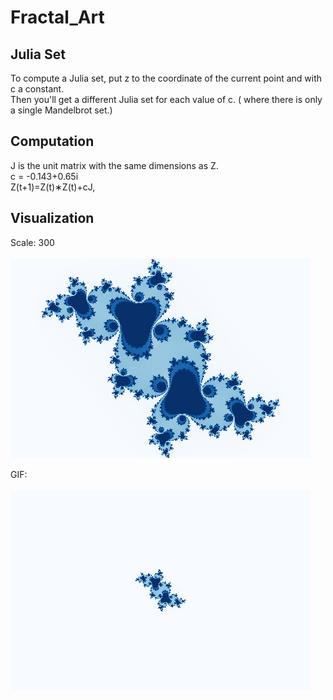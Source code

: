 # Fractal_Art

## Julia Set 

To compute a Julia set, put z to the coordinate of the current point and with c a constant.  <br>
Then you'll get a different Julia set for each value of c. ( where there is only a single Mandelbrot set.)

## Computation
J  is the unit matrix with the same dimensions as Z. <br>
c = -0.143+0.65i <br>
Z(t+1)=Z(t)∗Z(t)+cJ,

##  Visualization

Scale:  300 <br> <br>
![julia-plt](./julia-plt.png)

GIF: <br> <br>
![Julia_set](./Julia_set.gif)

